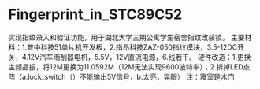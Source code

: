 # Fingerprint_in_STC89C52
实现指纹录入和验证功能，用于湖北大学三期公寓学生宿舍指纹改装锁。
主要材料：1.普中科技51单片机开发板，2.指昂科技ZAZ-050指纹模块，3.5-12DC开关，4.12V汽车雨刮器电机，5.5V，12V直流电源，6.线若干。
硬件改造：1.更换主频晶振，将12M更换为11.0592M（12M无法实现9600波特率）；2.拆掉LED点阵（a.lock_switch（）不能输出5V信号，b.太亮，晃眼）
注：寝室是木门
